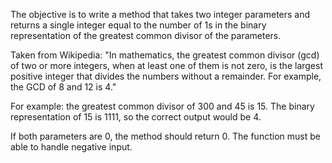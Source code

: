 The objective is to write a method that takes two integer parameters and returns a single integer equal to the number of 1s in the binary representation of the greatest common divisor of the parameters. 

Taken from Wikipedia:
"In mathematics, the greatest common divisor (gcd) of two or more integers, when at least one of them is not zero, is the largest positive integer that divides the numbers without a remainder. For example, the GCD of 8 and 12 is 4."

For example: the greatest common divisor of 300 and 45 is 15. The binary representation of 15 is 1111, so the correct output would be 4.

If both parameters are 0, the method should return 0.
The function must be able to handle negative input.


